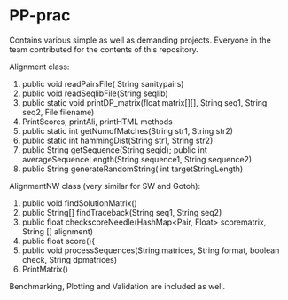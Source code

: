 # PP-prac


Contains various simple as well as demanding projects. Everyone in the team contributed for the contents of this repository.

Alignment class:
1. public void readPairsFile( String sanitypairs)
2. public void readSeqlibFile(String seqlib)
3. public static void printDP_matrix(float matrix[][], String seq1, String seq2, File filename) 
4. PrintScores, printAli, printHTML methods
5. public static int getNumofMatches(String str1, String str2)
6. public static int hammingDist(String str1, String str2)
7. public String getSequence(String seqid); public int averageSequenceLength(String sequence1, String sequence2)
8. public String generateRandomString( int targetStringLength) 

AlignmentNW class (very similar for SW and Gotoh):
1. public void findSolutionMatrix()
2. public String[] findTraceback(String seq1, String seq2)
3. public float checkscoreNeedle(HashMap<Pair, Float> scorematrix, String [] alignment)
4.  public float score(){
5.  public void processSequences(String  matrices, String format, boolean check, String dpmatrices)
6.  PrintMatrix() 

Benchmarking, Plotting and Validation are included as well.
